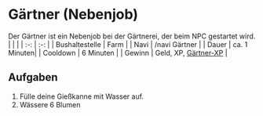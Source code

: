 # Gärtner (Nebenjob)
Der Gärtner ist ein Nebenjob bei der Gärtnerei, der beim NPC gestartet wird.
| <!-- --> | <!-- --> |
| :-: | :-: |
| Bushaltestelle | Farm |
| Navi | /navi Gärtner |
| Dauer | ca. 1 Minuten|
| Cooldown | 6 Minuten |
| Gewinn | Geld, XP, [Gärtner-XP](/pages/skills/gärtner.md) |

## Aufgaben
1. Fülle deine Gießkanne mit Wasser auf.
2. Wässere 6 Blumen 
